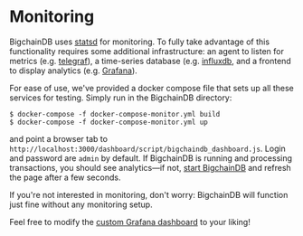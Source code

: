 # Monitoring

BigchainDB uses [statsd](https://github.com/etsy/statsd) for monitoring.  To fully take advantage of this functionality requires some additional infrastructure: an agent to listen for metrics (e.g. [telegraf](https://github.com/influxdata/telegraf)), a time-series database (e.g. [influxdb](https://influxdata.com/time-series-platform/influxdb/), and a frontend to display analytics (e.g. [Grafana](http://grafana.org/)).

For ease of use, we've provided a docker compose file that sets up all these services for testing. Simply run in the BigchainDB directory:

```text
$ docker-compose -f docker-compose-monitor.yml build
$ docker-compose -f docker-compose-monitor.yml up
```

and point a browser tab to `http://localhost:3000/dashboard/script/bigchaindb_dashboard.js`.  Login and password are `admin` by default.  If BigchainDB is running and processing transactions, you should see analytics—if not, [start BigchainDB](installing.html#run-bigchaindb) and refresh the page after a few seconds.

If you're not interested in monitoring, don't worry: BigchainDB will function just fine without any monitoring setup.

Feel free to modify the [custom Grafana dashboard](https://github.com/rhsimplex/grafana-bigchaindb-docker/blob/master/bigchaindb_dashboard.js) to your liking!